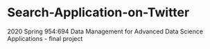 # Search-Application-on-Twitter

2020 Spring 954:694 Data Management for Advanced Data Science Applications - final project
